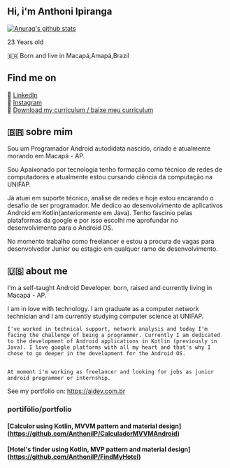 ## Hi, i'm Anthoni Ipiranga

[![Anurag's github stats](https://github-readme-stats.vercel.app/api?username=anthoniip)](https://github.com/anuraghazra/github-readme-stats)

23 Years old

🇧🇷 Born and live in Macapá,Amapá,Brazil

## Find me on

💼 [LinkedIn](https://www.linkedin.com/in/anthoniipiranga/) <br>
📸 [Instagram](https://www.instagram.com/thony1p/) <br>
📖 [Download my curriculum / baixe meu curriculum](https://docs.google.com/document/d/1cXyXG8qm8OJDAhrK9Fm1OBGZwsNZVs-uDRU9rh7J2xI/edit?usp=sharing) <br>

## 🇧🇷 sobre mim

 Sou um Programador Android autodidata nascido, criado e atualmente morando em Macapá - AP.

Sou Apaixonado por tecnologia tenho formação como técnico de redes de computadores e atualmente estou cursando ciência da computação na UNIFAP.

Já atuei em suporte técnico, analise de redes e hoje estou encarando o desafio de ser programador. Me dedico ao desenvolvimento de aplicativos Android em Kotlin(anteriormente em Java). Tenho fascinio pelas plataformas da google e por isso escolhi me aprofundar no desenvolvimento para o Android OS.

No momento trabalho como freelancer e estou a procura de vagas para desenvolvedor Junior ou estagio em qualquer ramo de desenvolvimento.

## 🇺🇸 about me

  I'm a self-taught Android Developer. born, raised and currently living in Macapá - AP.
    
I am in love with technology. I am graduate as a computer network technician and I am currently studying computer science at UNIFAP.

    I've worked in technical support, network analysis and today I'm facing the challenge of being a programmer. Currently I am dedicated to the development of Android applications in Kotlin (previously in Java). I love google platforms with all my heart and that's why I chose to go deeper in the development for the Android OS.


    At moment i'm working as freelancer and looking for jobs as junior android programmer or internship.

See my portfolio on:
https://aidev.com.br

  
  ### portifólio/portfolio
  
  #### [Calculor using Kotlin, MVVM pattern and material design] (https://github.com/AnthoniIP/CalculadorMVVMAndroid)  <br>
  
  #### [Hotel's finder using Kotlin, MVP pattern and material design] (https://github.com/AnthoniIP/FindMyHotel)  <br>

